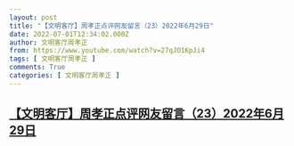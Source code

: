 ```yaml
---
layout: post
title: "【文明客厅】周孝正点评网友留言（23）2022年6月29日"
date: 2022-07-01T12:34:02.000Z
author: 文明客厅周孝正
from: https://www.youtube.com/watch?v=27qJO1KpJi4
tags: [ 文明客厅周孝正 ]
comments: True
categories: [ 文明客厅周孝正 ]
---
```

<!--1656678842000-->
[【文明客厅】周孝正点评网友留言（23）2022年6月29日](https://www.youtube.com/watch?v=27qJO1KpJi4)
------

<div>

</div>
